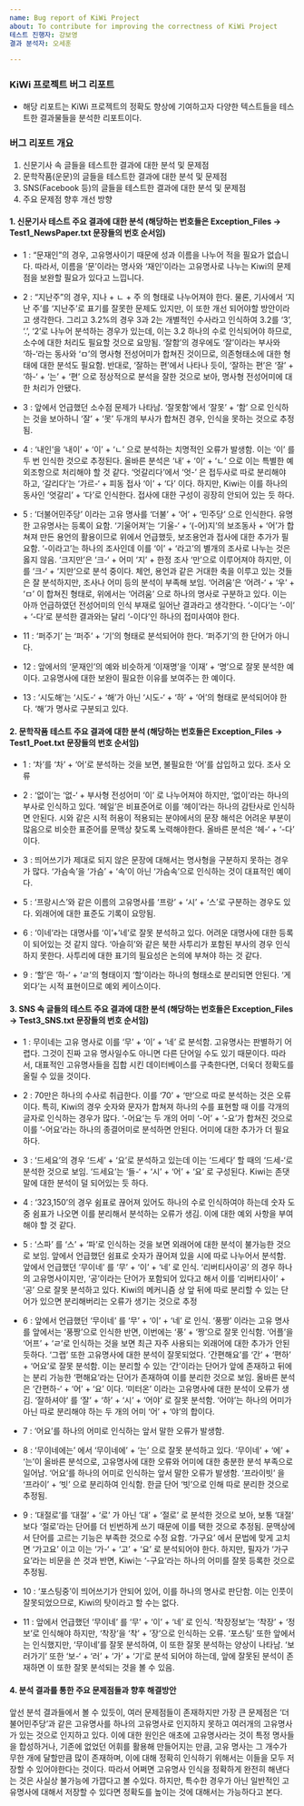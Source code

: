 ```yaml
---
name: Bug report of KiWi Project
about: To contribute for improving the correctness of KiWi Project
테스트 진행자: 강보영
결과 분석자: 오세훈

---
```


### KiWi 프로젝트 버그 리포트
- 해당 리포트는 KiWi 프로젝트의 정확도 향상에 기여하고자 다양한 텍스트들을 테스트한 결과물들을  분석한 리포트이다.

### 버그 리포트 개요

1. 신문기사 속 글들을 테스트한 결과에 대한 분석 및 문제점
2. 문학작품(운문)의 글들을 테스트한 결과에 대한 분석 및 문제점
3. SNS(Facebook 등)의 글들을 테스트한 결과에 대한 분석 및 문제점
4. 주요 문제점 향후 개선 방향

#### 1. 신문기사 테스트 주요 결과에 대한 분석 (해당하는 번호들은 Exception_Files -> Test1_NewsPaper.txt  문장들의 번호 순서임) 

- 1 : “문재인”의 경우, 고유명사이기 때문에 성과 이름을 나누어 적을 필요가 없습니다. 따라서, 이름을 ‘문’이라는 명사와 ‘재인’이라는 고유명사로 나누는 Kiwi의 문제점을 보완할 필요가 있다고 느낍니다.

- 2 : “지난주”의 경우, 지나 + ㄴ + 주 의 형태로 나누어져야 한다. 물론, 기사에서 ‘지난 주’를 ‘지난주’로 표기를 잘못한 문제도 있지만, 이 또한 개선 되어야할 방안이라고 생각한다. 그리고 3.2%의 경우 3과 2는 개별적인 수사라고 인식하여 3.2를 ‘3’, ‘.’, ‘2’로 나누어 분석하는 경우가 있는데, 이는 3.2 하나의 수로 인식되어야 하므로, 소수에 대한 처리도 필요할 것으로 요망됨. ‘잘함’의 경우에도 ‘잘’이라는 부사와 ‘하-‘라는 동사와 ‘ㅁ’의 명사형 전성어미가 합쳐진 것이므로, 의존형태소에 대한 형태에 대한 분석도 필요함. 반대로, ‘잘하는 편’에서 나타나 듯이, ‘잘하는 편’은 ‘잘’ + ‘하-‘ + ‘는’ + ‘편’ 으로 정상적으로 분석을 잘한 것으로 보아, 명사형 전성어미에 대한 처리가 안됐다.

- 3 : 앞에서 언급했던 소수점 문제가 나타남.
‘잘못함’에서 ‘잘못’ + ‘함’ 으로 인식하는 것을 보아하니 ‘잘’ + ‘못’ 두개의 부사가 합쳐진 경우, 인식을 못하는 것으로 추정됨.

- 4 : ‘내인’을 ‘내이’ + ‘이’ + ‘ㄴ’ 으로 분석하는 치명적인 오류가 발생함. 이는 ‘이’ 를 두 번 인식한 것으로 추정된다. 올바른 분석은 ‘내’ + ‘이’ + ‘ㄴ’ 으로 이는 특별한 예외조항으로 처리해야 할 것 같다. ‘엇갈리다’에서 ‘엇-’ 은 접두사로 따로 분리해야 하고, ‘갈리다’는 ‘가르-‘ + 피동 접사 ‘이’ + ‘다’ 이다. 하지만, Kiwi는 이를 하나의 동사인 ‘엇갈리’ + ‘다’로 인식한다. 접사에 대한 구성이 굉장히 안되어 있는 듯 하다.

- 5 : ‘더불어민주당’ 이라는 고유 명사를 ‘더불’ + ‘어’ + ‘민주당’ 으로 인식한다. 유명한 고유명사는 등록이 요함. ‘기울어져’는 ‘기울-‘ + ‘(-어)지’의 보조동사 + ‘어’가 합쳐져 만든 용언의 활용이므로 위에서 언급했듯, 보조용언과 접사에 대한 추가가 필요함. ‘-이라고’는 하나의 조사인데 이를 ‘이’ + ‘라고’의 별개의 조사로 나누는 것은 옳지 않음. ‘크지만’은 ‘크-‘ + 어미 ‘지’ + 한정 조사 ‘만’으로 이루어져야 하지만, 이를 ‘크-‘ + ‘지만’으로 분석 중이다. 체언, 용언과 같은 거대한 축을 이루고 있는 것들은 잘 분석하지만, 조사나 어미 등의 분석이 부족해 보임. ‘어려움’은 ‘어려-‘ + ‘우’ + ‘ㅁ’ 이 합쳐진 형태로, 위에서는 ‘어려움’ 으로 하나의 명사로 구분하고 있다. 이는 아까 언급하였던 전성어미의 인식 부재로 일어난 결과라고 생각한다. ‘-이다’는 ‘-이’ + ‘-다’로 분석한 결과와는 달리 ‘-이다’인 하나의 접미사여야 한다.

- 11 : ‘퍼주기’ 는 ‘퍼주’ + ‘기’의 형태로 분석되어야 한다. ‘퍼주기’의 한 단어가 아니다.

- 12 : 앞에서의 ‘문재인’의 예와 비슷하게 ‘이재명’을 ‘이재’ + ‘명’으로 잘못 분석한 예이다. 고유명사에 대한 보완이 필요한 이유를 보여주는 한 예이다.

- 13 : ‘시도해’는 ‘시도-‘ + ‘해’가 아닌 ‘시도-‘ + ‘하’ + ‘어’의 형태로 분석되어야 한다. ‘해’가 명사로 구분되고 있다.


#### 2. 문학작품 테스트 주요 결과에 대한 분석 (해당하는 번호들은 Exception_Files -> Test1_Poet.txt  문장들의 번호 순서임)

- 1 : ‘차’를 ‘차’ + ‘어’로 분석하는 것을 보면, 불필요한 ‘어’를 삽입하고 있다. 조사 오류

- 2 : ‘없이’는 ‘없-‘ + 부사형 전성어미 ‘이’ 로 나누어져야 하지만, ‘없이’라는 하나의 부사로 인식하고 있다.
‘헤일’은 비표준어로 이를 ‘헤이’라는 하나의 감탄사로 인식하면 안된다. 시와 같은 시적 허용이 적용되는 분야에서의 문장 해석은 어려운 부분이 많음으로 비슷한 표준어를 문맥상 찾도록 노력해야한다. 올바른 분석은 ‘헤-‘ + ‘-다’ 이다.

- 3 : 띄어쓰기가 제대로 되지 않은 문장에 대해서는 명사형을 구분하지 못하는 경우가 많다. ‘가슴속’을 ‘가슴’ + ‘속’이 아닌 ‘가슴속’으로 인식하는 것이 대표적인 예이다.

- 5 : ‘프랑시스’와 같은 이름의 고유명사를 ‘프랑’ + ‘시’ + ‘스’로 구분하는 경우도 있다. 외래어에 대한 표준도 기록이 요망됨.

- 6 : ‘이네’라는 대명사를 ‘이’+’네’로 잘못 분석하고 있다. 어려운 대명사에 대한 등록이 되어있는 것 같지 않다. ‘아슬히’와 같은 북한 사투리가 포함된 부사의 경우 인식하지 못한다. 사투리에 대한 표기의 필요성은 논의에 부쳐야 하는 것 같다.

- 9 : ‘할’은 ‘하-‘ + ‘ㄹ’의 형태이지 ‘할’이라는 하나의 형태소로 분리되면 안된다.
‘게외다’는 시적 표현이므로 예외 케이스이다.


#### 3. SNS 속 글들의 테스트 주요 결과에 대한 분석 (해당하는 번호들은 Exception_Files -> Test3_SNS.txt 문장들의 번호 순서임)

- 1 : 무이네는 고유 명사로 이를 ‘무’ + ‘이’ + ‘네’ 로 분석함. 고유명사는 판별하기 어렵다. 그것이 진짜 고유 명사일수도 아니면 다른 단어일 수도 있기 때문이다. 따라서, 대표적인 고유명사들을 집합 시킨 데이터베이스를 구축한다면, 더욱더 정확도를 올릴 수 있을 것이다.
- 2 : 70만은 하나의 수사로 취급한다. 이를 ‘70’ + ‘만’으로 따로 분석하는 것은 오류이다. 특히, Kiwi의 경우 숫자와 문자가 합쳐져 하나의 수를 표현할 때 이를 각개의 글자로 인식하는 경우가 많다. ‘-어요’는 두 개의 어미 ‘-어’ + ‘-요’가 합쳐진 것으로 이를 ‘-어요’라는 하나의 종결어미로 분석하면 안된다. 어미에 대한 추가가 더 필요하다.
- 3 : ‘드세요’의 경우 ‘드세’ + ‘요’로 분석하고 있는데 이는 ‘드세다’ 할 때의 ‘드세-‘로 분석한 것으로 보임. ‘드세요’는 ‘들-‘ + ‘시’ + ‘어’ + ‘요’ 로 구성된다. Kiwi는 존댓말에 대한 분석이 덜 되어있는 듯 하다.
- 4 : ‘323,150’의 경우 쉼표로 끊어져 있어도 하나의 수로 인식하여야 하는데 숫자 도중 쉼표가 나오면 이를 분리해서 분석하는 오류가 생김. 이에 대한 예외 사항을 부여해야 할 것 같다.
- 5 : ‘스파’ 를 ‘스’ + ‘파’로 인식하는 것을 보면 외래어에 대한 분석이 불가능한 것으로 보임.
앞에서 언급했던 쉼표로 숫자가 끊어져 있을 시에 따로 나누어서 분석함.
앞에서 언급했던 ‘무이네’ 를 ‘무’ + ‘이’ + ‘네’ 로 인식.
‘리버티사이공’ 의 경우 하나의 고유명사이지만, ‘공’이라는 단어가 포함되어 있다고 해서 이를 ‘리버티사이’ + ‘공’ 으로 잘못 분석하고 있다. Kiwi의 메커니즘 상 앞 뒤에 따로 분리할 수 있는 단어가 있으면 분리해버리는 오류가 생기는 것으로 추정

- 6 : 앞에서 언급했던 ‘무이네’ 를 ‘무’ + ‘이’ + ‘네’ 로 인식. ‘풍짱’ 이라는 고유 명사를 앞에서는 ‘풍짱’으로 인식한 반면, 이번에는 ‘풍’ + ‘짱’으로 잘못 인식함. ‘어플’을 ‘어프’ + ‘ㄹ’로 인식하는 것을 보면 최근 자주 사용되는 외래어에 대한 추가가 안된 듯하다. ‘그랩’ 또한 고유명사에 대한 분석이 잘못되었다. ‘간편해요’를 ‘간’ + ‘편하’ + ‘어요’로 잘못 분석함. 이는 분리할 수 있는 ‘간’이라는 단어가 앞에 존재하고 뒤에는 분리 가능한 ‘편해요’라는 단어가 존재하여 이를 분리한 것으로 보임. 올바른 분석은 ‘간편하-‘ + ‘어’ + ‘요’ 이다. ‘미터온’ 이라는 고유명사에 대한 분석이 오류가 생김. ‘잘하셔야’ 를 ‘잘’ + ‘하’ + ‘시’ + ‘어야’ 로 잘못 분석함. ‘어야’는 하나의 어미가 아닌 따로 분리해야 하는 두 개의 어미 ‘어’ + ‘야’의 합이다.
- 7 : ‘어요’를 하나의 어미로 인식하는 앞서 말한 오류가 발생함.
- 8 : ‘무이네에는’ 에서 ‘무이네에’ + ‘는’ 으로 잘못 분석하고 있다. ‘무이네’ + ‘에’ + ‘는’이 올바른 분석으로, 고유명사에 대한 오류와 어미에 대한 충분한 분석 부족으로 일어남. ‘어요’를 하나의 어미로 인식하는 앞서 말한 오류가 발생함. ‘프라이빗’ 을 ‘프라이’ + ‘빗’ 으로 분리하여 인식함. 한글 단어 ‘빗’으로 인해 따로 분리한 것으로 추정됨.
- 9 : ‘대절로’를 ‘대절’ + ‘로’ 가 아닌 ‘대’ + ‘절로’ 로 분석한 것으로 보아, 보통 ‘대절’ 보다 ‘절로’라는 단어를 더 빈번하게 쓰기 때문에 이를 택한 것으로 추정됨. 문맥상에서 단어를 고르는 기능은 부족한 것으로 수정 요함. ‘가구요’ 에서 문법에 맞게 고치면 ‘가고요’ 이고 이는 ‘가-‘ + ‘고’ + ‘요’ 로 분석되어야 한다. 하지만, 필자가 ‘가구요’라는 비문을 쓴 것과 반면, Kiwi는 ‘-구요’라는 하나의 어미를 잘못 등록한 것으로 추정됨. 
- 10 : ‘포스팅중’이 띄어쓰기가 안되어 있어, 이를 하나의 명사로 판단함. 이는 인풋이 잘못되었으므로, Kiwi의 탓이라고 할 수는 없다.
- 11 : 앞에서 언급했던 ‘무이네’ 를 ‘무’ + ‘이’ + ‘네’ 로 인식. ‘착장정보’는 ‘착장’ + ‘정보’로 인식해야 하지만, ‘착장’을 ‘착’ + ’장’으로 인식하는 오류. ‘포스팅’ 또한 앞에서는 인식했지만, ‘무이네’를 잘못 분석하여, 이 또한 잘못 분석하는 양상이 나타남. ‘보러가기’ 또한 ‘보-‘ + ‘러’ + ‘가’ + ‘기’로 분석 되어야 하는데, 앞에 잘못된 분석이 존재하면 이 또한 잘못 분석되는 것을 볼 수 있음.

#### 4. 분석 결과를 통한 주요 문제점들과 향후 해결방안

앞선 분석 결과들에서 볼 수 있듯이, 여러 문제점들이 존재하지만 가장 큰 문제점은 ‘더불어민주당’과 같은 고유명사를 하나의 고유명사로 인지하지 못하고 여러개의 고유명사가 있는 것으로 인지하고 있다. 이에 대한 원인은 애초에 고유명사라는 것이 특정 명사들을 합성하거나, 기존에 없었던 어휘를 활용해 만들어지는 만큼, 고유 명사는 그 개수가 무한 개에 달할만큼 많이 존재하며, 이에 대해 정확히 인식하기 위해서는 이들을 모두 저장할 수 있어야한다는 것이다. 따라서 어쩌면 고유명사 인식을 정확하게 완전히 해낸다는 것은 사실상 불가능에 가깝다고 볼 수있다. 하지만, 특수한 경우가 아닌 일반적인 고유명사에 대해서 저장할 수 있다면 정확도를 높이는 것에 대해서는 가능하다고 본다.
